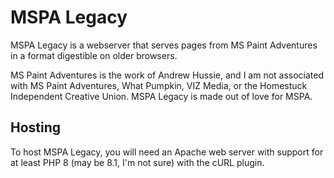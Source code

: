 # MSPA Legacy

MSPA Legacy is a webserver that serves pages from MS Paint Adventures in a format
digestible on older browsers.

MS Paint Adventures is the work of Andrew Hussie, and I am not associated with MS Paint Adventures,
What Pumpkin, VIZ Media, or the Homestuck Independent Creative Union. MSPA Legacy is made out of love
for MSPA.

## Hosting
To host MSPA Legacy, you will need an Apache web server with support for at least PHP 8 (may be 8.1, I'm
not sure) with the cURL plugin.